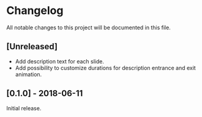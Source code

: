 # Changelog
All notable changes to this project will be documented in this file.

## [Unreleased]

- Add description text for each slide.
- Add possibility to customize durations for description entrance and exit animation.

## [0.1.0] - 2018-06-11

Initial release.
